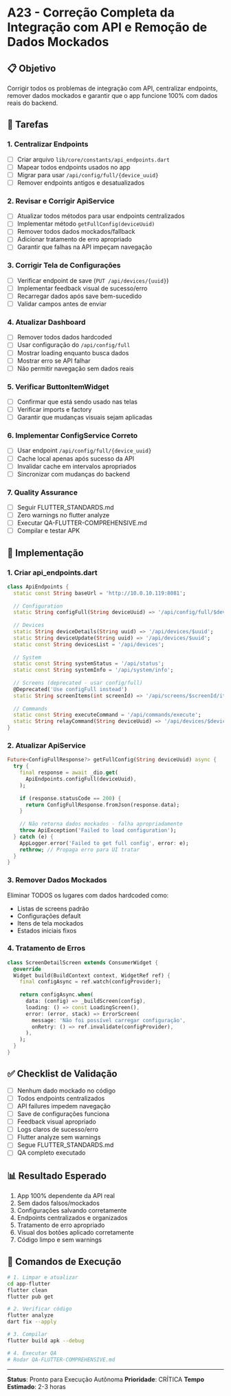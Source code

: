 # A23 - Correção Completa da Integração com API e Remoção de Dados Mockados

## 📋 Objetivo
Corrigir todos os problemas de integração com API, centralizar endpoints, remover dados mockados e garantir que o app funcione 100% com dados reais do backend.

## 🎯 Tarefas

### 1. Centralizar Endpoints
- [ ] Criar arquivo `lib/core/constants/api_endpoints.dart`
- [ ] Mapear todos endpoints usados no app
- [ ] Migrar para usar `/api/config/full/{device_uuid}`
- [ ] Remover endpoints antigos e desatualizados

### 2. Revisar e Corrigir ApiService
- [ ] Atualizar todos métodos para usar endpoints centralizados
- [ ] Implementar método `getFullConfig(deviceUuid)`
- [ ] Remover todos dados mockados/fallback
- [ ] Adicionar tratamento de erro apropriado
- [ ] Garantir que falhas na API impeçam navegação

### 3. Corrigir Tela de Configurações
- [ ] Verificar endpoint de save (`PUT /api/devices/{uuid}`)
- [ ] Implementar feedback visual de sucesso/erro
- [ ] Recarregar dados após save bem-sucedido
- [ ] Validar campos antes de enviar

### 4. Atualizar Dashboard
- [ ] Remover todos dados hardcoded
- [ ] Usar configuração do `/api/config/full`
- [ ] Mostrar loading enquanto busca dados
- [ ] Mostrar erro se API falhar
- [ ] Não permitir navegação sem dados reais

### 5. Verificar ButtonItemWidget
- [ ] Confirmar que está sendo usado nas telas
- [ ] Verificar imports e factory
- [ ] Garantir que mudanças visuais sejam aplicadas

### 6. Implementar ConfigService Correto
- [ ] Usar endpoint `/api/config/full/{device_uuid}`
- [ ] Cache local apenas após sucesso da API
- [ ] Invalidar cache em intervalos apropriados
- [ ] Sincronizar com mudanças do backend

### 7. Quality Assurance
- [ ] Seguir FLUTTER_STANDARDS.md
- [ ] Zero warnings no flutter analyze
- [ ] Executar QA-FLUTTER-COMPREHENSIVE.md
- [ ] Compilar e testar APK

## 🔧 Implementação

### 1. Criar api_endpoints.dart

```dart
class ApiEndpoints {
  static const String baseUrl = 'http://10.0.10.119:8081';
  
  // Configuration
  static String configFull(String deviceUuid) => '/api/config/full/$deviceUuid';
  
  // Devices
  static String deviceDetails(String uuid) => '/api/devices/$uuid';
  static String deviceUpdate(String uuid) => '/api/devices/$uuid';
  static const String devicesList = '/api/devices';
  
  // System
  static const String systemStatus = '/api/status';
  static const String systemInfo = '/api/system/info';
  
  // Screens (deprecated - usar config/full)
  @Deprecated('Use configFull instead')
  static String screenItems(int screenId) => '/api/screens/$screenId/items';
  
  // Commands
  static const String executeCommand = '/api/commands/execute';
  static String relayCommand(String deviceUuid) => '/api/devices/$deviceUuid/relays';
}
```

### 2. Atualizar ApiService

```dart
Future<ConfigFullResponse?> getFullConfig(String deviceUuid) async {
  try {
    final response = await _dio.get(
      ApiEndpoints.configFull(deviceUuid),
    );
    
    if (response.statusCode == 200) {
      return ConfigFullResponse.fromJson(response.data);
    }
    
    // Não retorna dados mockados - falha apropriadamente
    throw ApiException('Failed to load configuration');
  } catch (e) {
    AppLogger.error('Failed to get full config', error: e);
    rethrow; // Propaga erro para UI tratar
  }
}
```

### 3. Remover Dados Mockados

Eliminar TODOS os lugares com dados hardcoded como:
- Listas de screens padrão
- Configurações default
- Itens de tela mockados
- Estados iniciais fixos

### 4. Tratamento de Erros

```dart
class ScreenDetailScreen extends ConsumerWidget {
  @override
  Widget build(BuildContext context, WidgetRef ref) {
    final configAsync = ref.watch(configProvider);
    
    return configAsync.when(
      data: (config) => _buildScreen(config),
      loading: () => const LoadingScreen(),
      error: (error, stack) => ErrorScreen(
        message: 'Não foi possível carregar configuração',
        onRetry: () => ref.invalidate(configProvider),
      ),
    );
  }
}
```

## ✅ Checklist de Validação

- [ ] Nenhum dado mockado no código
- [ ] Todos endpoints centralizados
- [ ] API failures impedem navegação
- [ ] Save de configurações funciona
- [ ] Feedback visual apropriado
- [ ] Logs claros de sucesso/erro
- [ ] Flutter analyze sem warnings
- [ ] Segue FLUTTER_STANDARDS.md
- [ ] QA completo executado

## 📊 Resultado Esperado

1. App 100% dependente da API real
2. Sem dados falsos/mockados
3. Configurações salvando corretamente
4. Endpoints centralizados e organizados
5. Tratamento de erro apropriado
6. Visual dos botões aplicado corretamente
7. Código limpo e sem warnings

## 🚀 Comandos de Execução

```bash
# 1. Limpar e atualizar
cd app-flutter
flutter clean
flutter pub get

# 2. Verificar código
flutter analyze
dart fix --apply

# 3. Compilar
flutter build apk --debug

# 4. Executar QA
# Rodar QA-FLUTTER-COMPREHENSIVE.md
```

---

**Status**: Pronto para Execução Autônoma
**Prioridade**: CRÍTICA
**Tempo Estimado**: 2-3 horas